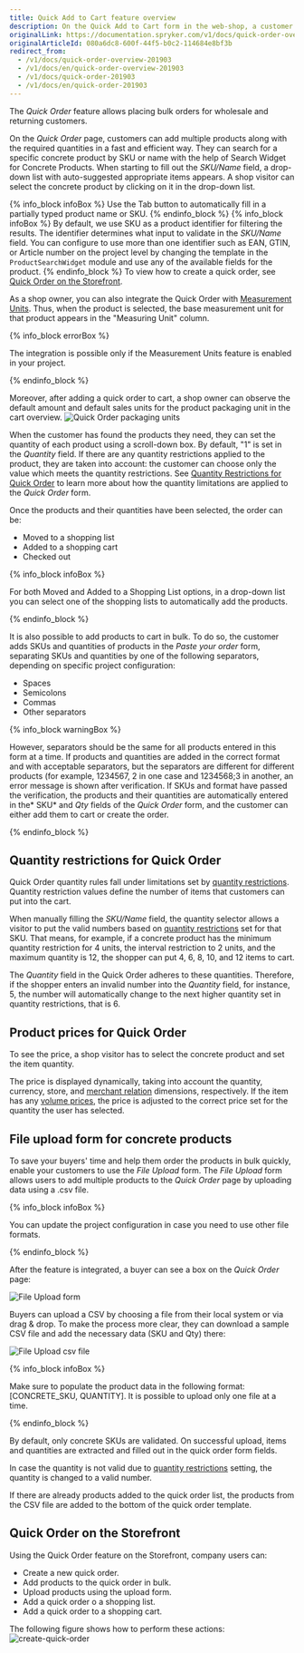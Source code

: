 ```yaml
---
title: Quick Add to Cart feature overview
description: On the Quick Add to Cart form in the web-shop, a customer can enter product SKU and Quantity and proceed by adding it to cart or by creating an order right away.
originalLink: https://documentation.spryker.com/v1/docs/quick-order-overview-201903
originalArticleId: 080a6dc8-600f-44f5-b0c2-114684e8bf3b
redirect_from:
  - /v1/docs/quick-order-overview-201903
  - /v1/docs/en/quick-order-overview-201903
  - /v1/docs/quick-order-201903
  - /v1/docs/en/quick-order-201903
---
```


The *Quick Order* feature allows placing bulk orders for wholesale and returning customers.

On the *Quick Order* page, customers can add multiple products along with the required quantities in a fast and efficient way. They can search for a specific concrete product by SKU or name with the help of Search Widget for Concrete Products. When starting to fill out the *SKU/Name* field, a drop-down list with auto-suggested appropriate items appears. A shop visitor can select the concrete product by clicking on it in the drop-down list.

{% info_block infoBox %}
Use the Tab button to automatically fill in a partially typed product name or SKU.
{% endinfo_block %}
{% info_block infoBox %}
By default, we use SKU as a product identifier for filtering the results. The identifier determines what input to validate in the *SKU/Name* field. You can configure to use more than one identifier such as EAN, GTIN, or Article number on the project level by changing the template in the `ProductSearchWidget` module and use any of the available fields for the product.
{% endinfo_block %}
To view how to create a quick order, see [Quick Order on the Storefront](#quick-order-on-the-storefront).
<!--- ![Quick Order page](https://spryker.s3.eu-central-1.amazonaws.com/docs/Features/Shopping+Cart/Cart/Quick+Order/Quick+Order+Feature+Overview/quick-order-page.png)
--->

As a shop owner, you can also integrate the Quick Order with [Measurement Units](/docs/scos/user/features/{{page.version}}/measurement-units/measurement-units-feature-overview.html). Thus, when the product is selected, the base measurement unit for that product appears in the "Measuring Unit" column.

{% info_block errorBox %}

The integration is possible only if the Measurement Units feature is enabled in your project.

{% endinfo_block %}

Moreover, after adding a quick order to cart, a shop owner can observe the default amount and default sales units for the product packaging unit in the cart overview.
![Quick Order packaging units](https://spryker.s3.eu-central-1.amazonaws.com/docs/Features/Shopping+Cart/Cart/Quick+Order/Quick+Order+Feature+Overview/quick-order-packaging-units.png)

When the customer has found the products they need, they can set the quantity of each product using a scroll-down box. By default, "1" is set in the *Quantity* field. If there are any quantity restrictions applied to the product, they are taken into account: the customer can choose only the value which meets the quantity restrictions. See [Quantity Restrictions for Quick Order](/docs/scos/dev/quick-add-to-cart/{{page.version}}/quick-add-to-cart-feature-overview.html#quantity-restrictions-for-quick-order) to learn more about how the quantity limitations are applied to the *Quick Order* form.

Once the products and their quantities have been selected, the order can be:

* Moved to a shopping list
* Added to a shopping cart
* Checked out

{% info_block infoBox %}

For both Moved and Added to a Shopping List options, in a drop-down list you can select one of the shopping lists to automatically add the products.

{% endinfo_block %}

It is also possible to add products to cart in bulk. To do so, the customer adds SKUs and quantities of products in the *Paste your order* form, separating SKUs and quantities by one of the following separators, depending on specific project configuration:

* Spaces
* Semicolons
* Commas
* Other separators


{% info_block warningBox %}

However, separators should be the same for all products entered in this form at a time. If products and quantities are added in the correct format and with acceptable separators, but the separators are different for different products (for example, 1234567, 2 in one case and 1234568;3 in another, an error message is shown after verification. If SKUs and format have passed the verification, the products and their quantities are automatically entered in the* SKU* and *Qty* fields of the *Quick Order* form, and the customer can either add them to cart or create the order.

{% endinfo_block %}

## Quantity restrictions for Quick Order
Quick Order quantity rules fall under limitations set by [quantity restrictions](docs\scos\user\features\202009.0\non-splittable-products\non-splittable-products-feature-overview.md). Quantity restriction values define the number of items that customers can put into the cart.

When manually filling the *SKU/Name* field, the quantity selector allows a visitor to put the valid numbers based on [quantity restrictions](docs\scos\user\features\202009.0\non-splittable-products\non-splittable-products-feature-overview.md) set for that SKU. That means, for example, if a concrete product has the minimum quantity restriction for 4 units, the interval restriction to 2 units, and the maximum quantity is 12, the shopper can put 4, 6, 8, 10, and 12 items to cart.

The *Quantity* field in the Quick Order adheres to these quantities. Therefore, if the shopper enters an invalid number into the *Quantity* field, for instance, 5, the number will automatically change to the next higher quantity set in quantity restrictions, that is 6.

## Product prices for Quick Order
To see the price, a shop visitor has to select the concrete product and set the item quantity.

The price is displayed dynamically, taking into account the quantity, currency, store, and [merchant relation](docs\scos\user\features\202009.0\merchant-b2b-contracts\merchant-b2b-contracts.md) dimensions, respectively. If the item has any [volume prices](/docs/scos/user/features/{{page.version}}/prices/prices-feature-overview/volume-prices.html), the price is adjusted to the correct price set for the quantity the user has selected.

## File upload form for concrete products
To save your buyers' time and help them order the products in bulk quickly, enable your customers to use the *File Upload* form. The *File Upload* form allows users to add multiple products to the *Quick Order* page by uploading data using a .csv file.

{% info_block infoBox %}

You can update the project configuration in case you need to use other file formats.

{% endinfo_block %}


After the feature is integrated<!-- link to integration guide-->, a buyer can see a box on the *Quick Order* page:

![File Upload form](https://spryker.s3.eu-central-1.amazonaws.com/docs/Features/Shopping+Cart/Cart/Quick+Order/Quick+Order+Feature+Overview/file-upload-form.png)

Buyers can upload a CSV by choosing a file from their local system or via drag & drop. To make the process more clear, they can download a sample CSV file and add the necessary data (SKU and Qty) there:

![File Upload csv file](https://spryker.s3.eu-central-1.amazonaws.com/docs/Features/Shopping+Cart/Cart/Quick+Order/Quick+Order+Feature+Overview/file-upload-csv.png)

{% info_block infoBox %}

Make sure to populate the product data in the following format: [CONCRETE_SKU, QUANTITY].
It is possible to upload only one file at a time.

{% endinfo_block %}

By default, only concrete SKUs are validated. On successful upload, items and quantities are extracted and filled out in the quick order form fields.

In case the quantity is not valid due to [quantity restrictions](docs\scos\user\features\202009.0\non-splittable-products\non-splittable-products-feature-overview.md) setting, the quantity is changed to a valid number.

If there are already products added to the quick order list, the products from the CSV file are added to the bottom of the quick order template.

## Quick Order on the Storefront

Using the Quick Order feature on the Storefront, company users can:
* Create a new quick order.
* Add products to the quick order in bulk.
* Upload products using the upload form.
* Add a quick order o a shopping list.
* Add a quick order to a shopping cart.

The following figure shows how to perform these actions:
![create-quick-order](https://spryker.s3.eu-central-1.amazonaws.com/docs/Features/Shopping+Cart/Cart/Quick+Order/Quick+Order+Feature+Overview/create-quick-order.gif)
